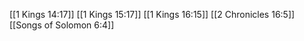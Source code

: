 [[1 Kings 14:17]]
[[1 Kings 15:17]]
[[1 Kings 16:15]]
[[2 Chronicles 16:5]]
[[Songs of Solomon 6:4]]

